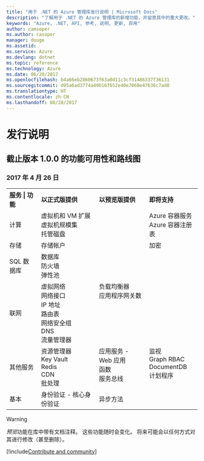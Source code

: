 ```yaml
---
title: "用于 .NET 的 Azure 管理库发行说明 | Microsoft Docs"
description: "了解用于 .NET 的 Azure 管理库的新增功能，并留意其中的重大更改。"
keywords: "Azure, .NET, API, 参考, 说明, 更新, 弃用"
author: camsoper
ms.author: casoper
manager: douge
ms.assetid: 
ms.service: Azure
ms.devlang: dotnet
ms.topic: reference
ms.technology: Azure
ms.date: 06/20/2017
ms.openlocfilehash: b4a66eb2860673f63a0d11c3cf31486337f36131
ms.sourcegitcommit: d95a6ad3774a49b16f652e40e7860e47636c7ad0
ms.translationtype: HT
ms.contentlocale: zh-CN
ms.lasthandoff: 08/28/2017
---
```

# <a name="release-notes"></a>发行说明 

## <a name="feature-availability-and-road-map-as-of-version-100"></a>截止版本 1.0.0 的功能可用性和路线图 ##
### <a name="april-26-2017"></a>2017 年 4 月 26 日

<table>
  <tr>
    <th align="left">服务 | 功能</th>
    <th align="left">以正式版提供</th>
    <th align="left">以预览版提供</th>
    <th align="left">即将支持</th>
  </tr>
  <tr>
    <td>计算</td>
    <td>虚拟机和 VM 扩展<br>虚拟机规模集<br>托管磁盘</td>
    <td></td>
    <td valign="top">Azure 容器服务<br>Azure 容器注册表</td>
  </tr>
  <tr>
    <td>存储</td>
    <td>存储帐户</td>
    <td></td>
    <td>加密</td>
  </tr>
  <tr>
    <td>SQL 数据库</td>
    <td>数据库<br>防火墙<br>弹性池</td>
    <td></td>
    <td valign="top"></td>
  </tr>
  <tr>
    <td>联网</td>
    <td>虚拟网络<br>网络接口<br>IP 地址<br>路由表<br>网络安全组<br>DNS<br>流量管理器</td>
    <td valign="top">负载均衡器<br>应用程序网关数</td>
    <td valign="top"></td>
  </tr>
  <tr>
    <td>其他服务</td>
    <td>资源管理器<br>Key Vault<br>Redis<br>CDN<br>批处理</td>
    <td valign="top">应用服务 - Web 应用<br>函数<br>服务总线</td>
    <td valign="top">监视<br>Graph RBAC<br>DocumentDB<br>计划程序</td>
  </tr>
  <tr>
    <td>基本</td>
    <td>身份验证 - 核心身份验证</td>
    <td>异步方法</td>
    <td valign="top"></td>
  </tr>
</table>

> [!WARNING] 
> *预览*功能在库中带有文档注释。 这些功能随时会变化。 将来可能会以任何方式对其进行修改（甚至删除）。

[!include[Contribute and community](includes/contribute.md)]
